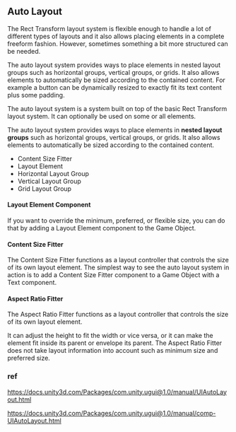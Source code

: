 ## Auto Layout
The Rect Transform layout system is flexible enough to handle a lot of different types of layouts and it also allows placing elements in a complete freeform fashion. However, sometimes something a bit more structured can be needed.

The auto layout system provides ways to place elements in nested layout groups such as horizontal groups, vertical groups, or grids. It also allows elements to automatically be sized according to the contained content. For example a button can be dynamically resized to exactly fit its text content plus some padding.

The auto layout system is a system built on top of the basic Rect Transform layout system. It can optionally be used on some or all elements.

The auto layout system provides ways to place elements in **nested layout groups** such as horizontal groups, vertical groups, or grids. It also allows elements to automatically be sized according to the contained content.

- Content Size Fitter
- Layout Element
- Horizontal Layout Group
- Vertical Layout Group
- Grid Layout Group

#### Layout Element Component
If you want to override the minimum, preferred, or flexible size, you can do that by adding a Layout Element component to the Game Object.

#### Content Size Fitter

The Content Size Fitter functions as a layout controller that controls the size of its own layout element. The simplest way to see the auto layout system in action is to add a Content Size Fitter component to a Game Object with a Text component.

#### Aspect Ratio Fitter

The Aspect Ratio Fitter functions as a layout controller that controls the size of its own layout element.

It can adjust the height to fit the width or vice versa, or it can make the element fit inside its parent or envelope its parent. The Aspect Ratio Fitter does not take layout information into account such as minimum size and preferred size.



### ref 
https://docs.unity3d.com/Packages/com.unity.ugui@1.0/manual/UIAutoLayout.html

https://docs.unity3d.com/Packages/com.unity.ugui@1.0/manual/comp-UIAutoLayout.html

